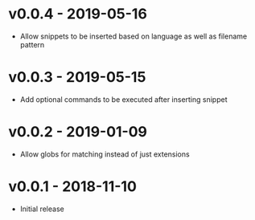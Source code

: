 # v0.0.4 - 2019-05-16
- Allow snippets to be inserted based on language as well as filename pattern

# v0.0.3 - 2019-05-15
- Add optional commands to be executed after inserting snippet

# v0.0.2 - 2019-01-09
- Allow globs for matching instead of just extensions

# v0.0.1 - 2018-11-10
- Initial release
